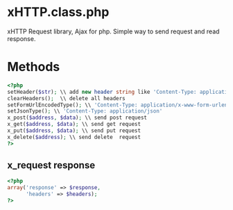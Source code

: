 # xHTTP.class.php
xHTTP Request library, Ajax for php.
Simple way to send request and read response.

# Methods

```php
<?php
setHeader($str); \\ add new header string like 'Content-Type: application/x-www-form-urlencoded'
clearHeaders();  \\ delete all headers
setFormUrlEncodedType(); \\ 'Content-Type: application/x-www-form-urlencoded'
setJsonType(); \\ 'Content-Type: application/json'
x_post($address, $data); \\ send post request
x_get($address, $data); \\ send get request
x_put($address, $data); \\ send put request
x_delete($address); \\ send delete  request
?>
```

## x_request response
```php
<?php
array('response' => $response, 
      'headers' => $headers);
?>
```
